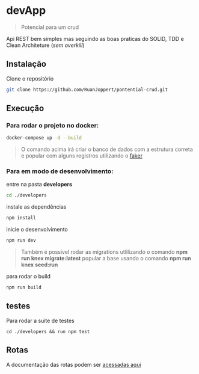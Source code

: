 # devApp
> Potencial para um crud

Api REST bem simples mas seguindo as boas praticas do SOLID, TDD e Clean Architeture (*sem overkill*)

## Instalação

Clone o repositório
```sh
git clone https://github.com/RuanJoppert/pontential-crud.git
``` 

## Execução
### Para rodar o projeto no docker:
```sh
docker-compose up -d --build
``` 
>O comando acima irá criar o banco de dados com a estrutura correta e popular com alguns registros utilizando o [faker](https://github.com/Marak/faker.js)

### Para em modo de desenvolvimento:
entre na pasta **developers**
```sh
cd ./developers
```

instale as dependências
```sh
npm install
```

inicie o desenvolvimento
```sh
npm run dev
```
>Também é possivel rodar as migrations utlilizando o comando **npm run knex migrate:latest** popular a base usando o comando **npm run knex seed:run**

para rodar o build
```sh
npm run build
```

## testes

Para rodar a suite de testes
```
cd ./developers && run npm test
``` 

## Rotas

A documentação das rotas podem ser [acessadas aqui](https://github.com/nelsonptobias/pontential-crud)
